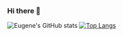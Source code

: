 ### Hi there 👋

<!--
**Eugene-Lam/Eugene-Lam** is a ✨ _special_ ✨ repository because its `README.md` (this file) appears on your GitHub profile.

Here are some ideas to get you started:

- 🔭 I’m currently working on ...
- 🌱 I’m currently learning ...
- 👯 I’m looking to collaborate on ...
- 🤔 I’m looking for help with ...
- 💬 Ask me about ...
- 📫 How to reach me: ...
- 😄 Pronouns: ...
- ⚡ Fun fact: ...
-->
![Eugene's GitHub stats](https://github-readme-stats.vercel.app/api?username=Eugene-Lam&count_private=true)
[![Top Langs](https://github-readme-stats.vercel.app/api/top-langs/?username=Eugene-Lam&layout=compact)](https://github.com/anuraghazra/github-readme-stats)
